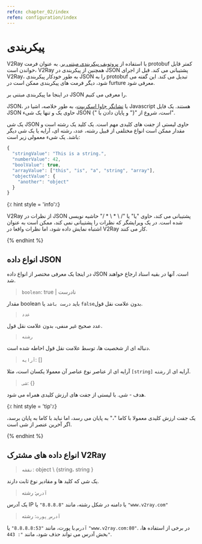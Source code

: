 ```yaml
---
refcn: chapter_02/index
refen: configuration/index
---
```

# پیکربندی

V2Ray با استفاده از [پروتوبف پیکربندی مبتنی بر](https://developers.google.com/protocol-buffers/). به عنوان فرمت protobuf کمتر قابل خواندن است، V2Ray همچنین از پیکربندی در JSON پشتیبانی می کند. قبل از اجرای V2Ray، به طور خودکار پیکربندی JSON را به protobuf تبدیل می کند. این گفته می شود، دیگر فرمت های پیکربندی ممکن است در furture معرفی شود.

در اینجا ما پیکربندی مبتنی بر JSON را معرفی می کنیم.

JSON، یا [نشانگر جاوا اسکریپت](https://en.wikipedia.org/wiki/JSON)، به طور خلاصه، اشیا در Javascript هستند. یک فایل JSON حاوی یک و تنها یک شیء JSON است، شروع از "{" و پایان دادن با "}".

یک شی JSON حاوی لیستی از جفت های کلیدی مهم است. یک کلید یک رشته است و مقدار ممکن است انواع مختلفی از قبیل رشته، عدد، رشته ای، آرایه یا یک شی دیگر باشد. یک شیء معمولی زیر است:

```javascript
{
  "stringValue": "This is a string.",
  "numberValue": 42,
  "boolValue": true,
  "arrayValue": ["this", "is", "a", "string", "array"],
  "objectValue": {
    "another": "object"
  }
}
```

{٪ hint style = 'info'٪}

V2Ray از نظرات در JSON پشتیبانی می کند، حاوی "یا" یا "/ \ * \ * /" حاشیه نویسی شده است. در یک ویرایشگر که نظرات را پشتیبانی نمی کند، ممکن است به عنوان اشتباه نمایش داده شود، اما نظرات واقعا در V2Ray کار می کنند.

{% endhint %}

## انواع داده JSON

در اینجا یک معرفی مختصر از انواع داده JSON است. آنها در بقیه اسناد ارجاع خواهند شد.

> `boolean`: true | نادرست

مقدار boolean باید `درست باشد` یا `false`بدون علامت نقل قول.

> `عدد`

عدد صحيح غیر منفی، بدون علامت نقل قول.

> `رشته`

دنباله ای از شخصیت ها، توسط علامت نقل قول احاطه شده است.

> `آرایه`: []

آرایه ای از عناصر نوع عناصر آن معمولا یکسان است، مثلا `[string]` آرایه ای از `رشته`.

> `شی`: {}

هدف - شی. با لیستی از جفت های ارزش کلیدی همراه می شود.

{٪ hint style = 'tip'٪}

یک جفت ارزش کلیدی معمولا با کاما "،" به پایان می رسد، اما نباید با کاما به پایان برسد، اگر آخرین عنصر از شی است.

{% endhint %}

## انواع داده های مشترک V2Ray

> `نقشه`: object \ {string، string \}

یک شی که کلید ها و مقادیر نوع ثابت دارند.

> `آدرس`: رشته

یک آدرس IP یا دامنه در شکل رشته، مانند `"8.8.8.8"` یا `"www.v2ray.com"`

> `آدرس_پورت`: رشته

`آدرس` با پورت، مانند `"8.8.8.8:53"` یا `"www.v2ray.com:80"`. در برخی از استفاده ها، بخش آدرس می تواند حذف شود، مانند `": 443"`.